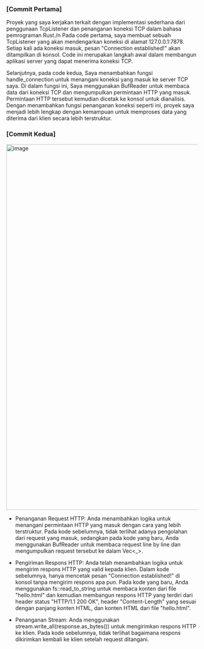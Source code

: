 ### [Commit Pertama]

Proyek yang saya kerjakan terkait dengan implementasi sederhana dari penggunaan TcpListener dan penanganan koneksi TCP dalam bahasa pemrograman Rust./n Pada code pertama, saya membuat sebuah TcpListener yang akan mendengarkan koneksi di alamat 127.0.0.1:7878. Setiap kali ada koneksi masuk, pesan "Connection established!" akan ditampilkan di konsol. Code ini merupakan langkah awal dalam membangun aplikasi server yang dapat menerima koneksi TCP.

Selanjutnya, pada code kedua, Saya menambahkan fungsi handle_connection untuk menangani koneksi yang masuk ke server TCP saya. Di dalam fungsi ini, Saya menggunakan BufReader untuk membaca data dari koneksi TCP dan mengumpulkan permintaan HTTP yang masuk. Permintaan HTTP tersebut kemudian dicetak ke konsol untuk dianalisis. Dengan menambahkan fungsi penanganan koneksi seperti ini, proyek saya menjadi lebih lengkap dengan kemampuan untuk memproses data yang diterima dari klien secara lebih terstruktur.


### [Commit Kedua]
<img width="960" alt="image" src="https://github.com/failasuf123/advprog-modul6/assets/97381822/f868f5f5-7a66-406a-9351-e04f231dbafc">

- Penanganan Request HTTP:
Anda menambahkan logika untuk menangani permintaan HTTP yang masuk dengan cara yang lebih terstruktur. Pada kode sebelumnya, tidak terlihat adanya pengolahan dari request yang masuk, sedangkan pada kode yang baru, Anda menggunakan BufReader untuk membaca request line by line dan mengumpulkan request tersebut ke dalam Vec<_>.

- Pengiriman Respons HTTP:
Anda telah menambahkan logika untuk mengirim respons HTTP yang valid kepada klien. Dalam kode sebelumnya, hanya mencetak pesan "Connection established!" di konsol tanpa mengirim respons apa pun. Pada kode yang baru, Anda menggunakan fs::read_to_string untuk membaca konten dari file "hello.html" dan kemudian membangun respons HTTP yang terdiri dari header status "HTTP/1.1 200 OK", header "Content-Length" yang sesuai dengan panjang konten HTML, dan konten HTML dari file "hello.html".

- Penanganan Stream:
Anda menggunakan stream.write_all(response.as_bytes()) untuk mengirimkan respons HTTP ke klien. Pada kode sebelumnya, tidak terlihat bagaimana respons dikirimkan kembali ke klien setelah request ditangani.



